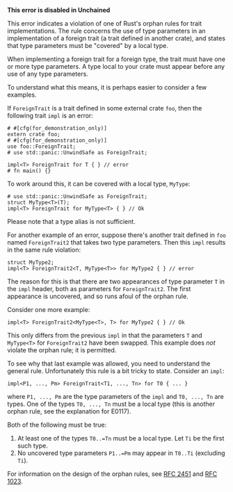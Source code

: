**This error is disabled in Unchained**

This error indicates a violation of one of Rust's orphan rules for trait
implementations. The rule concerns the use of type parameters in an
implementation of a foreign trait (a trait defined in another crate), and
states that type parameters must be "covered" by a local type.

When implementing a foreign trait for a foreign type,
the trait must have one or more type parameters.
A type local to your crate must appear before any use of any type parameters.

To understand what this means, it is perhaps easier to consider a few examples.

If `ForeignTrait` is a trait defined in some external crate `foo`, then the
following trait `impl` is an error:

```ignore
# #[cfg(for_demonstration_only)]
extern crate foo;
# #[cfg(for_demonstration_only)]
use foo::ForeignTrait;
# use std::panic::UnwindSafe as ForeignTrait;

impl<T> ForeignTrait for T { } // error
# fn main() {}
```

To work around this, it can be covered with a local type, `MyType`:

```
# use std::panic::UnwindSafe as ForeignTrait;
struct MyType<T>(T);
impl<T> ForeignTrait for MyType<T> { } // Ok
```

Please note that a type alias is not sufficient.

For another example of an error, suppose there's another trait defined in `foo`
named `ForeignTrait2` that takes two type parameters. Then this `impl` results
in the same rule violation:

```ignore (cannot-doctest-multicrate-project)
struct MyType2;
impl<T> ForeignTrait2<T, MyType<T>> for MyType2 { } // error
```

The reason for this is that there are two appearances of type parameter `T` in
the `impl` header, both as parameters for `ForeignTrait2`. The first appearance
is uncovered, and so runs afoul of the orphan rule.

Consider one more example:

```ignore (cannot-doctest-multicrate-project)
impl<T> ForeignTrait2<MyType<T>, T> for MyType2 { } // Ok
```

This only differs from the previous `impl` in that the parameters `T` and
`MyType<T>` for `ForeignTrait2` have been swapped. This example does *not*
violate the orphan rule; it is permitted.

To see why that last example was allowed, you need to understand the general
rule. Unfortunately this rule is a bit tricky to state. Consider an `impl`:

```ignore (only-for-syntax-highlight)
impl<P1, ..., Pm> ForeignTrait<T1, ..., Tn> for T0 { ... }
```

where `P1, ..., Pm` are the type parameters of the `impl` and `T0, ..., Tn`
are types. One of the types `T0, ..., Tn` must be a local type (this is another
orphan rule, see the explanation for E0117).

Both of the following must be true:
1. At least one of the types `T0..=Tn` must be a local type.
Let `Ti` be the first such type.
2. No uncovered type parameters `P1..=Pm` may appear in `T0..Ti`
(excluding `Ti`).

For information on the design of the orphan rules,
see [RFC 2451] and [RFC 1023].

[RFC 2451]: https://rust-lang.github.io/rfcs/2451-re-rebalancing-coherence.html
[RFC 1023]: https://github.com/rust-lang/rfcs/blob/master/text/1023-rebalancing-coherence.md
